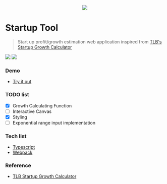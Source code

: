 <p align="center">
    <img src="https://d24wdqbfu08orq.cloudfront.net/dgggcrkxq/image/upload/v1586271553/noticon/nus6dsqgee1cfqy78el1.gif" />
</p>

# Startup Tool

> Start up profit/growth estimation web application inspired from [TLB's Startup Growth Calculator](http://growth.tlb.org/)

[![](https://img.shields.io/badge/author-RunFridge-green?style=flat)](https://github.com/RunFridge/startup-nomogram)
[![](https://img.shields.io/github/license/RunFridge/startup-nomogram)](https://github.com/RunFridge/startup-nomogram/blob/master/LICENSE)

### Demo
- [Try it out](https://runfridge.github.io/startup-nomogram/)

### TODO list

- [x] Growth Calculating Function
- [ ] Interactive Canvas
- [x] Styling
- [ ] Exponential range input implementation

### Tech list

- [Typescript](https://www.typescriptlang.org/)
- [Webpack](https://webpack.js.org/)

### Reference

- [TLB Startup Growth Calculator](http://growth.tlb.org/)